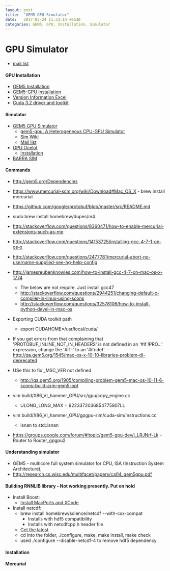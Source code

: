 ```yaml
---
layout: post
title:  "GEM5 GPU Simulator"
date:   2017-03-24 11:33:14 +0530
categories: GEM5, GPU, Installation, Simulator
---
```


# GPU Simulator
- [mail list](https://groups.google.com/forum/#!forum/gem5-gpu-dev)

#### GPU Installation
- [GEM5 Installation](http://gem5.org/Dependencies)
- [GEM5-GPU Installation](https://gem5-gpu.cs.wisc.edu/wiki/start)
- [Version Information Excel](https://docs.google.com/spreadsheets/d/1dPpw6M7U71SIo94wOY9axlAA6FCt4_I76NW2foZsfi4/edit#gid=3)
- [Cuda 3.2 driver and toolkit](https://developer.nvidia.com/cuda-toolkit-32-downloads#MacOS)

#### Simulator
- [GEM5 GPU Simulator](https://gem5-gpu.cs.wisc.edu/wiki/Main_Page)
    - [gem5-gpu: A Heterogeneous CPU-GPU Simulator](http://research.cs.wisc.edu/multifacet/papers/cal14_gem5gpu.pdf)
    - [Sim Wiki](http://gem5.org/Main_Page)
    - [Mail list](https://groups.google.com/forum/#!forum/gem5-gpu-dev)
- [GPU Ocelot](http://gpuocelot.gatech.edu/about/)
    - [Installation](https://github.com/gtcasl/gpuocelot/wiki/Installation)
- [BARRA SIM](https://code.google.com/archive/p/barra-sim/)



#### Commands
- http://gem5.org/Dependencies
- https://www.mercurial-scm.org/wiki/Download#Mac_OS_X - brew install mercurial
- https://github.com/google/protobuf/blob/master/src/README.md
- sudo brew install homebrew/dupes/m4
- http://stackoverflow.com/questions/8360471/how-to-enable-mercurial-extensions-such-as-mq

- http://stackoverflow.com/questions/14153725/installing-gcc-4-7-1-on-os-x
- http://stackoverflow.com/questions/2477781/mercurial-abort-no-username-supplied-see-hg-help-config
- http://jamesreubenknowles.com/how-to-install-gcc-4-7-on-mac-os-x-1774
    - The below are not require. Just install gcc47
    - http://stackoverflow.com/questions/2944251/changing-default-c-compiler-in-linux-using-scons
    - http://stackoverflow.com/questions/32578106/how-to-install-python-devel-in-mac-os
- Exporting CUDA toolkit path
    - export CUDAHOME=/usr/local/cuda/
- If you get errors from that complaining that 'PROTOBUF_INLINE_NOT_IN_HEADERS' is not defined in an '#if !PRO…' expression, change the '#if !' to an '#ifndef'.
    -<http://qa.gem5.org/1545/mac-os-x-10-10-libraries-problem-dl-deprecated>
- USe this to fix _MSC_VER not defined
    - http://qa.gem5.org/1905/compiling-problem-gem5-mac-os-10-11-6-scons-build-arm-gem5-opt
- vim build/X86_VI_hammer_GPU/src/gpu/copy_engine.cc
    - ULONG_LONG_MAX = 9223372036854775807LL
- vim build/X86_VI_hammer_GPU/gpgpu-sim/cuda-sim/instructions.cc
    - isnan to std::isnan
- https://groups.google.com/forum/#!topic/gem5-gpu-dev/j_LRJNrf-Lk - Router to Router_gpgpu2

#### Understanding simulator
- GEM5 - multicore full system simulator for CPU, ISA (Instruction System Architecture), 
- http://research.cs.wisc.edu/multifacet/papers/cal14_gem5gpu.pdf

#### Building RNNLIB library - Not working presently. Put on hold
- Install Boost:
    - [Install MacPorts and XCode](https://guide.macports.org/#installing.xcode)
- Install netcdf:
    - brew install homebrew/science/netcdf --with-cxx-compat
        - Installs with hdf5 compatibility
        - Installs with netcdfcpp.h header file
    - [Get the latest](http://www.unidata.ucar.edu/downloads/netcdf/index.jsp)
    - cd into the folder, ./configure, make, make install, make check
    - used ./configure --disable-netcdf-4 to remove hdf5 dependency

#### Installation

#### Mercurial